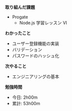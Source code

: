 **取り組んだ課題**
- Progate
  - Node.js 学習レッスン Ⅵ

**わかったこと**　　
- ユーザー登録機能の実装
- バリデーション
- パスワードのハッシュ化

**次やること**  
- エンジニアリングの基本

**勉強時間**  
- 今日: 2h00m
- 累計: 53h00m
